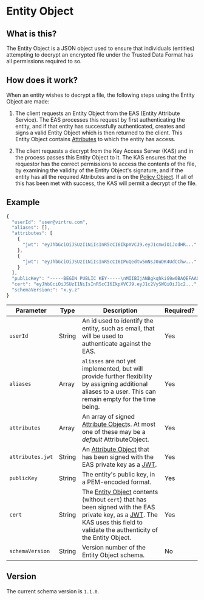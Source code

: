 # Entity Object

## What is this?

The Entity Object is a JSON object used to ensure that individuals (entities) attempting to decrypt an encrypted file under the Trusted Data Format has all permissions required to so.

## How does it work?

When an entity wishes to decrypt a file, the following steps using the Entity Object are made:

1. The client requests an Entity Object from the EAS (Entity Attribute Service). The EAS processes this request by first authenticating the entity, and if that entity has successfully authenticated, creates and signs a valid Entity Object which is then returned to the client. This Entity Object contains [Attributes](AttributeObject.md) to which the entity has access.

2. The client requests a decrypt from the Key Access Server (KAS) and in the process passes this Entity Object to it. The KAS ensures that the requestor has the correct permissions to access the contents of the file, by examining the validity of the Entity Object's signature, and if the entity has all the required Attributes and is on the [Policy Object](PolicyObject.md). If all of this has been met with success, the KAS will permit a decrypt of the file.


## Example

```javascript
{
  "userId": "user@virtru.com",
  "aliases": [],
  "attributes": [
    {
      "jwt": "eyJhbGciOiJSUzI1NiIsInR5cCI6IkpXVCJ9.eyJ1cmwiOiJodHR..."
    },
    {
      "jwt": "eyJhbGciOiJSUzI1NiIsInR5cCI6IPuQedtw5mNsJ0uDK4UdCChw..."
    }
  ],
  "publicKey": "-----BEGIN PUBLIC KEY-----\nMIIBIjANBgkqhkiG9w0BAQEFAAOCAQ8AMIIBCgKCAQEAy18Efi6+3vSELpbK58gC\nA9vJxZtoRHR604yi707h6nzTsTSNUg5mNzt/nWswWzloIWCgA7EPNpJy9lYn4h1Z\n6LhxEgf0wFcaux0/C19dC6WRPd6 ... XzNO4J38CoFz/\nwwIDAQAB\n-----END PUBLIC KEY-----",
  "cert": "eyJhbGciOiJSUzI1NiIsInR5cCI6IkpXVCJ9.eyJ1c2VySWQiOiJ1c2...",
  "schemaVersion:": "x.y.z"
}
```

|Parameter|Type|Description|Required?|
|---|---|---|---|
|`userId`|String|An id used to identify the entity, such as email, that will be used to authenticate against the EAS.|Yes|
|`aliases`|Array|`aliases` are not yet implemented, but will provide further flexibility by assigning additional aliases to a user. This can remain empty for the time being.|Yes|
|`attributes`|Array|An array of signed [Attribute Object](AttributeObject.md)s. At most one of these may be a _default_ AttributeObject.|Yes|
|`attributes.jwt`|String|An [Attribute Object](AttributeObject.md) that has been signed with the EAS private key as a [JWT](https://jwt.io/).|Yes|
|`publicKey`|String|The entity's public key, in a PEM-encoded format.|Yes|
|`cert`|String|The [Entity Object](EntityObject.md) contents (without `cert`) that has been signed with the EAS private key, as a [JWT](https://jwt.io/). The KAS uses this field to validate the authenticity of the Entity Object. |Yes|
|`schemaVersion`|String|Version number of the Entity Object schema.|No|


## Version

The current schema version is `1.1.0`.
